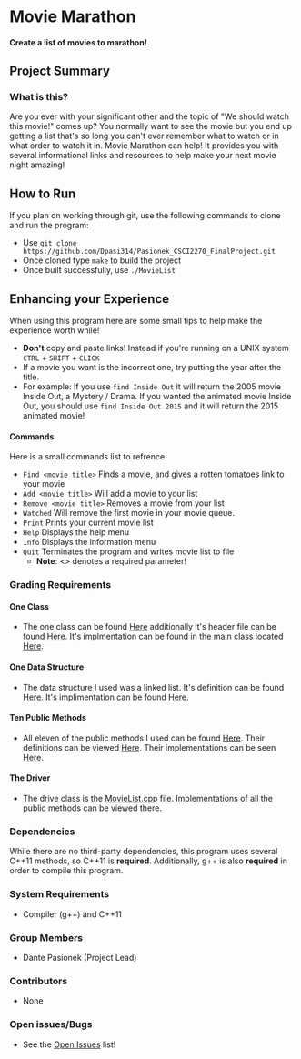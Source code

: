 # Movie Marathon
#### Create a list of movies to marathon!
## Project Summary
### What is this?
Are you ever with your significant other and the topic of "We should watch this movie!" comes up? You normally want to see the movie but you end up getting a list that's so long you can't ever remember what to watch or in what order to watch it in. Movie Marathon can help! It provides you with several informational links and resources to help make your next movie night amazing!

## How to Run
If you plan on working through git, use the following commands to clone and run the program:
* Use `git clone https://github.com/Dpasi314/Pasionek_CSCI2270_FinalProject.git`
* Once cloned type `make` to build the project
* Once built successfully, use `./MovieList`

## Enhancing your Experience
When using this program here are some small tips to help make the experience worth while!
* **Don't** copy and paste links! Instead if you're running on a UNIX system `CTRL` + `SHIFT` + `CLICK`
* If a movie you want is the incorrect one, try putting the year after the title.
 * For example: If you use `find Inside Out` it will return the 2005 movie Inside Out, a Mystery / Drama. If you wanted the animated movie Inside Out, you should use `find Inside Out 2015` and it will return the 2015 animated movie!

#### Commands
Here is a small commands list to refrence
* `Find <movie title>` Finds a movie, and gives a rotten tomatoes link to your movie
* `Add <movie title>` Will add a movie to your list
* `Remove <movie title>` Removes a movie from your list
* `Watched` Will remove the first movie in your movie queue.
* `Print` Prints your current movie list
* `Help` Displays the help menu
* `Info` Displays the information menu
* `Quit` Terminates the program and writes movie list to file
  * **Note**: <> denotes a required parameter!

### Grading Requirements

#### One Class
* The one class can be found [Here](https://github.com/Dpasi314/Pasionek_CSCI2270_FinalProject/blob/master/MovieHandler.cpp) additionally it's header file can be found [Here](https://github.com/Dpasi314/Pasionek_CSCI2270_FinalProject/blob/master/MovieHandler.h). It's implmentation can be found in the main class located [Here](https://github.com/Dpasi314/Pasionek_CSCI2270_FinalProject/blob/master/MovieList.cpp#L22).

#### One Data Structure
* The data structure I used was a linked list. It's definition can be found [Here](https://github.com/Dpasi314/Pasionek_CSCI2270_FinalProject/blob/master/MovieHandler.h#L12). It's implimentation can be found [Here](https://github.com/Dpasi314/Pasionek_CSCI2270_FinalProject/blob/master/MovieHandler.cpp).

#### Ten Public Methods
* All eleven of the public methods I used can be found [Here](https://github.com/Dpasi314/Pasionek_CSCI2270_FinalProject/blob/master/MovieHandler.h#L12). Their definitions can be viewed [Here](https://github.com/Dpasi314/Pasionek_CSCI2270_FinalProject/blob/master/MovieHandler.cpp). Their implementations can be seen [Here](https://github.com/Dpasi314/Pasionek_CSCI2270_FinalProject/blob/master/MovieList.cpp).

#### The Driver
* The drive class is the [MovieList.cpp](https://github.com/Dpasi314/Pasionek_CSCI2270_FinalProject/blob/master/MovieList.cpp) file. Implementations of all the public methods can be viewed there.

### Dependencies
While there are no third-party dependencies, this program uses several C++11 methods, so C++11 is **required**.
Additionally, g++ is also **required** in order to compile this program.

### System Requirements
* Compiler (g++) and C++11

### Group Members
* Dante Pasionek (Project Lead)

### Contributors
* None

### Open issues/Bugs
* See the [Open Issues](https://github.com/Dpasi314/Pasionek_CSCI2270_FinalProject/issues) list!
